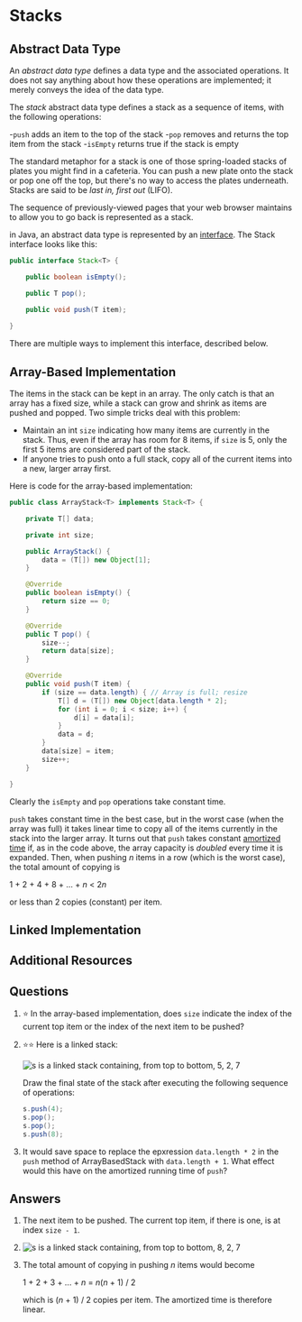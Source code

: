 # Stacks

## Abstract Data Type

An *abstract data type* defines a data type and the associated operations. It does not say anything about how these operations are implemented; it merely conveys the idea of the data type.

The *stack* abstract data type defines a stack as a sequence of items, with the following operations:

-`push` adds an item to the top of the stack
-`pop` removes and returns the top item from the stack
-`isEmpty` returns true if the stack is empty

The standard metaphor for a stack is one of those spring-loaded stacks of plates you might find in a cafeteria. You can push a new plate onto the stack or pop one off the top, but there's no way to access the plates underneath. Stacks are said to be *last in, first out* (LIFO).

The sequence of previously-viewed pages that your web browser maintains to allow you to go back is represented as a stack.

in Java, an abstract data type is represented by an [interface](../oop/interfaces.md). The Stack interface looks like this:

```java
public interface Stack<T> {

    public boolean isEmpty();

    public T pop();

    public void push(T item);
    
}

```

There are multiple ways to implement this interface, described below.

## Array-Based Implementation
The items in the stack can be kept in an array. The only catch is that an array has a fixed size, while a stack can grow and shrink as items are pushed and popped. Two simple tricks deal with this problem:

- Maintain an int `size` indicating how many items are currently in the stack. Thus, even if the array has room for 8 items, if `size` is 5, only the first 5 items are considered part of the stack.
- If anyone tries to push onto a full stack, copy all of the current items into a new, larger array first.

Here is code for the array-based implementation:

```java
public class ArrayStack<T> implements Stack<T> {

    private T[] data;

    private int size;

    public ArrayStack() {
        data = (T[]) new Object[1];
    }

    @Override
    public boolean isEmpty() {
        return size == 0;
    }

    @Override
    public T pop() {
        size--;
        return data[size];
    }

    @Override
    public void push(T item) {
        if (size == data.length) { // Array is full; resize
            T[] d = (T[]) new Object[data.length * 2];
            for (int i = 0; i < size; i++) {
                d[i] = data[i];
            }
            data = d;
        }
        data[size] = item;
        size++;
    }

}

```

Clearly the `isEmpty` and `pop` operations take constant time.

`push` takes constant time in the best case, but in the worst case (when the array was full) it takes linear time to copy all of the items currently in the stack into the larger array. It turns out that `push` takes constant [amortized time](../algorithms/analysis.md#best-case-average-worst-case-and-amortized-analysis) if, as in the code above, the array capacity is *doubled* every time it is expanded. Then, when pushing *n* items in a row (which is the worst case), the total amount of copying is

1 + 2 + 4 + 8 + ... + *n* < 2*n*

or less than 2 copies (constant) per item.

## Linked Implementation
## Additional Resources
## Questions
1. :star: In the array-based implementation, does `size` indicate the index of the current top item or the index of the next item to be pushed?
1. :star::star: Here is a linked stack:

    ![s is a linked stack containing, from top to bottom, 5, 2, 7](linked_stack_example.svg)
    
    Draw the final state of the stack after executing the following sequence of operations:
    ```java
    s.push(4);
    s.pop();
    s.pop();
    s.push(8);
    ```
1. It would save space to replace the epxression `data.length * 2` in the `push` method of ArrayBasedStack with `data.length + 1`. What effect would this have on the amortized running time of `push`?
## Answers
1. The next item to be pushed. The current top item, if there is one, is at index `size - 1`.
1.
    ![s is a linked stack containing, from top to bottom, 8, 2, 7](linked_stack_after.svg)
1. The total amount of copying in pushing *n* items would become

    1 + 2 + 3 + ... + *n* = *n*(*n* + 1) / 2
    
    which is (*n* + 1) / 2 copies per item. The amortized time is therefore linear.
